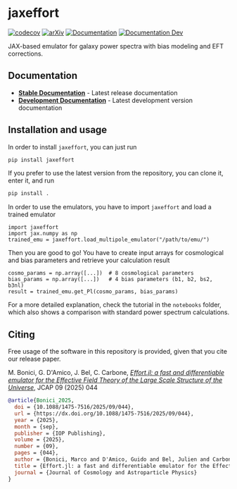 # jaxeffort
[![codecov](https://codecov.io/gh/CosmologicalEmulators/jaxeffort/graph/badge.svg?token=YOUR_TOKEN)](https://codecov.io/gh/CosmologicalEmulators/jaxeffort)
[![arXiv](https://img.shields.io/badge/arXiv-2501.04639-b31b1b.svg)](https://arxiv.org/abs/2501.04639)
[![Documentation](https://img.shields.io/badge/docs-stable-blue.svg)](https://cosmologicalemulators.github.io/jaxeffort/stable/)
[![Documentation Dev](https://img.shields.io/badge/docs-dev-blue.svg)](https://cosmologicalemulators.github.io/jaxeffort/dev/)

JAX-based emulator for galaxy power spectra with bias modeling and EFT corrections.

## Documentation

- **[Stable Documentation](https://cosmologicalemulators.github.io/jaxeffort/stable/)** - Latest release documentation
- **[Development Documentation](https://cosmologicalemulators.github.io/jaxeffort/dev/)** - Latest development version documentation

## Installation and usage

In order to install `jaxeffort`, you can just run

```bash
pip install jaxeffort
```

If you prefer to use the latest version from the repository, you can clone it, enter it, and run

```bash
pip install .
```

In order to use the emulators, you have to import `jaxeffort` and load a trained emulator

```python3
import jaxeffort
import jax.numpy as np
trained_emu = jaxeffort.load_multipole_emulator("/path/to/emu/")
```
Then you are good to go! You have to create input arrays for cosmological and bias parameters and retrieve your calculation result

```python3
cosmo_params = np.array([...])  # 8 cosmological parameters
bias_params = np.array([...])   # 4 bias parameters (b1, b2, bs2, b3nl)
result = trained_emu.get_Pl(cosmo_params, bias_params)
```

For a more detailed explanation, check the tutorial in the `notebooks` folder, which also shows a comparison with standard power spectrum calculations.

## Citing

Free usage of the software in this repository is provided, given that you cite our release paper.

M. Bonici, G. D'Amico, J. Bel, C. Carbone, [_Effort.jl: a fast and differentiable emulator for the Effective Field Theory of the Large Scale Structure of the Universe_](https://dx.doi.org/10.1088/1475-7516/2025/09/044), JCAP 09 (2025) 044

```bibtex
@article{Bonici_2025,
  doi = {10.1088/1475-7516/2025/09/044},
  url = {https://dx.doi.org/10.1088/1475-7516/2025/09/044},
  year = {2025},
  month = {sep},
  publisher = {IOP Publishing},
  volume = {2025},
  number = {09},
  pages = {044},
  author = {Bonici, Marco and D'Amico, Guido and Bel, Julien and Carbone, Carmelita},
  title = {Effort.jl: a fast and differentiable emulator for the Effective Field Theory of the Large Scale Structure of the Universe},
  journal = {Journal of Cosmology and Astroparticle Physics}
}
```
